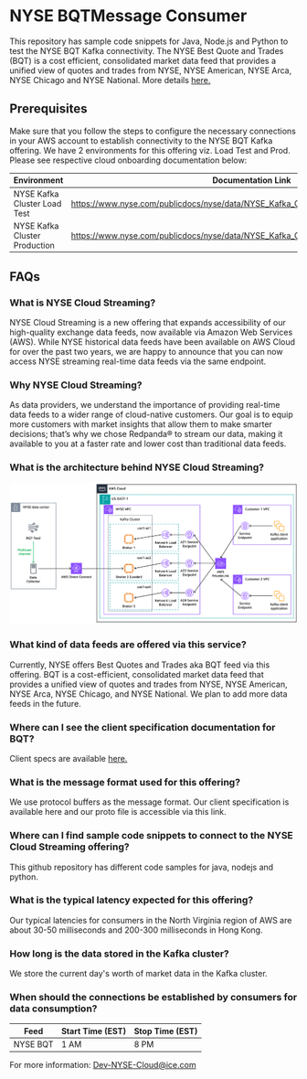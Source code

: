 
# NYSE BQTMessage Consumer

This repository has sample code snippets for Java, Node.js and Python to test the NYSE BQT Kafka connectivity. The NYSE Best Quote and Trades (BQT) is a cost efficient, consolidated market data feed that provides a unified view of quotes and trades from NYSE, NYSE American, NYSE Arca, NYSE Chicago and NYSE National. More details [here.](https://www.nyse.com/market-data/real-time/nyse-bqt) 
 
## Prerequisites
Make sure that you follow the steps to configure the necessary connections in your AWS account to establish connectivity to the NYSE BQT Kafka offering. We have 2 environments for this offering viz. Load Test and Prod. Please see respective cloud onboarding documentation below:

| Environment                    | Documentation Link                                                                        |
|--------------------------------|-------------------------------------------------------------------------------------------|
| NYSE Kafka Cluster Load Test   | https://www.nyse.com/publicdocs/nyse/data/NYSE_Kafka_Cluster_Load_Test_Environment.pdf    |
| NYSE Kafka Cluster Production  | https://www.nyse.com/publicdocs/nyse/data/NYSE_Kafka_Cluster_Production_Environment.pdf   |

## FAQs

### What is NYSE Cloud Streaming?
NYSE Cloud Streaming is a new offering that expands accessibility of our high-quality exchange data feeds, now available via Amazon Web Services (AWS). While NYSE historical data feeds have been available on AWS Cloud for over the past two years, we are happy to announce that you can now access NYSE streaming real-time data feeds via the same endpoint.

### Why NYSE Cloud Streaming?
As data providers, we understand the importance of providing real-time data feeds to a wider range of cloud-native customers. Our goal is to equip more customers with market insights that allow them to make smarter decisions; that’s why we chose Redpanda® to stream our data, making it available to you at a faster rate and lower cost than traditional data feeds.

### What is the architecture behind NYSE Cloud Streaming?
![NYSE Cloud Streaming](https://github.com/ICE-NYSE/bqt-cloudstreaming/blob/main/assets/NYSE-Cloud-Streaming-architecture.png)

### What kind of data feeds are offered via this service?
Currently, NYSE offers Best Quotes and Trades aka BQT feed via this offering. BQT is a cost-efficient, consolidated market data feed that provides a unified view of quotes and trades from NYSE, NYSE American, NYSE Arca, NYSE Chicago, and NYSE National. We plan to add more data feeds in the future.

### Where can I see the client specification documentation for BQT?
Client specs are available [here.](https://www.nyse.com/publicdocs/nyse/data/NYSE_BQT_Client_Specification.pdf) 

### What is the message format used for this offering?
We use protocol buffers as the message format. Our client specification is available here and our proto file is accessible via this link.

### Where can I find sample code snippets to connect to the NYSE Cloud Streaming offering?
This github repository has different code samples for java, nodejs and python.

### What is the typical latency expected for this offering?
Our typical latencies for consumers in the North Virginia region of AWS are about 30-50 milliseconds and 200-300 milliseconds in Hong Kong.

### How long is the data stored in the Kafka cluster?
We store the current day's worth of market data in the Kafka cluster.

### When should the connections be established by consumers for data consumption?
| Feed     | Start Time (EST) | Stop Time (EST) |
|----------|------------------|-----------------|
| NYSE BQT | 1 AM             | 8 PM            |


For more information: <Dev-NYSE-Cloud@ice.com>
